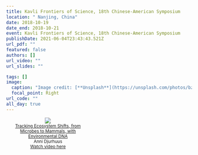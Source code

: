 ```yaml
---
title: Kavli Frontiers of Science, 18th Chinese-American Symposium
location: " Nanjing, China"
date: 2018-10-19
date_end: 2018-10-21
event: Kavli Frontiers of Science, 18th Chinese-American Symposium
publishDate: 2021-06-04T23:43:43.521Z
url_pdf: ""
featured: false
authors: []
url_video: ""
url_slides: ""

tags: []
image:
  caption: "Image credit: [**Unsplash**](https://unsplash.com/photos/bzdhc5b3Bxs)"
  focal_point: Right
url_code: ""
all_day: true
---
```


<div style="width:45%; float:center; text-align:center; font-size: smaller;">
<a href="https://vimeo.com/297203776" target="_blank"><img src="/images/ecosystem_shifts_ad.png"><br>
Tracking Ecosystem Shifts, from Microbes to Mammals, with Environmental DNA</a><br>
Anni Djurhuus<br><a href="https://vimeo.com/297203776" target="_blank">Watch video here</a>
</div>

<div style="clear: both;"></div>

